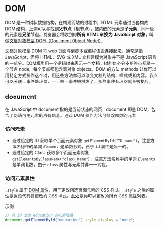 # DOM
DOM 是一种树状数据结构，在构建网站的过程中，HTML 元素通过嵌套构成 DOM 结构，上溯可以寻找到**父节点**（根节点），被内嵌的元素是**子元素**，同一级的元素是**兄弟节点**。浏览器会将收到的**所有 HTML 转换为 JavaScript 对象**，叫做[文档对象模型 DOM（Document Object Model）](https://developer.mozilla.org/zh-CN/docs/Web/API/Document_Object_Model)

文档对象模型 DOM 将 web 页面与到脚本或编程语言连接起来。通常是指  JavaScript，但将 HTML、SVG 或 XML 文档建模为对象并不是 JavaScript 语言的一部分。DOM模型用一个逻辑树来表示一个文档，树的每个分支的终点都是一个节点 node，每个节点都包含着对象 objects。DOM 的方法 methods 让你可以用特定方式操作这个树，用这些方法你可以改变文档的结构、样式或者内容。节点可以关联上事件处理器，一旦某一事件被触发了，那些事件处理器就会被执行。

## document
在 JavaScript 中 document 指的是当前状态的网页，document 即是 DOM，包含了网站可见元素的所有信息。通过 DOM 操作方法可修改网页的元素

### 访问元素
* 通过给定的 ID 获取单个页面元素对象 `getElementById("ID_name")`，注意方法名称中的单词 `Element `是单数形式，由于 `id` 属性是唯一的。
* 通过给定的 Class 获取多个页面元素对象 `getElementsByClassName("class_name")`，注意方法名称中的单词 `Elements` 是单词复数，由于 `class` 属性与元素并非一一对应。

### 访问元素属性
`.style` 属于 [DOM 属性](https://developer.mozilla.org/en-US/docs/Web/API/HTMLElement.style)，用于更改所选页面元素的 CSS 样式。`.style` 之后的属性是这段代码将更改的 CSS 样式。[此处](https://developer.mozilla.org/en-US/docs/Web/CSS/CSS_Properties_Reference)是你可以更改的所有 CSS 属性列表。

示例
```javascript
// 将 id 值为 education 的元素隐藏
document.getElementById("education").style.display = "none";
```